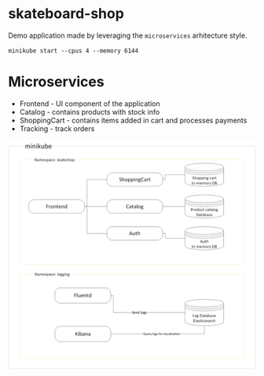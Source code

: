 # skateboard-shop

Demo application made by leveraging the `microservices` arhitecture style.


```
minikube start --cpus 4 --memory 6144
```

# Microservices

* Frontend - UI component of the application
* Catalog - contains products with stock info
* ShoppingCart - contains items added in cart and processes payments
* Tracking - track orders

![Microservices Diagram](documentation/SkateboardShop.png)
